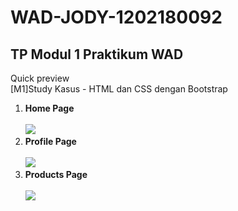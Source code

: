 # WAD-JODY-1202180092
<h2>TP Modul 1 Praktikum WAD</h2>
<p>Quick preview<br>
[M1]Study Kasus - HTML dan CSS dengan Bootstrap

<ol>
  <li><b>Home Page<br><br>
  <img src="https://user-images.githubusercontent.com/60178797/94339171-153adf80-0022-11eb-8c37-ba955ff8976d.png">
  
  <li>Profile Page<br><br>
  <img src="https://user-images.githubusercontent.com/60178797/94339178-1ec44780-0022-11eb-86e1-0f4d21473167.png">
  
  <li>Products Page<br></b><br>
  <img src="https://user-images.githubusercontent.com/60178797/94339181-22f06500-0022-11eb-893a-2466132219ba.png">
</ol>
